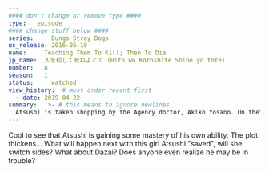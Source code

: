 ```yaml
---
#### don't change or remove type ####
type:   episode
#### change stuff below ####
series:     Bungo Stray Dogs
us_release: 2016-05-19 
name:     Teaching Them To Kill; Then To Die
jp_name:  人を殺して死ねよとて (Hito wo Koroshite Shine yo tote)
number:   8
season:   1
status:     watched
view_history:  # must order recent first
  - date: 2019-04-22
summary:   >- # this means to ignore newlines
  Atsushi is taken shopping by the Agency doctor, Akiko Yosano. On their return, their train is subject to a terrorist bombing by the Port Mafia to again capture Atsushi. Yosano heads to the front of the train where she encounters the bomber, Kaiji Motojirou. While Atsushi heads to the back where he meets the young assassin Izumi Kyouka and is nearly defeated by her ability "Demon Snow". His ability saves him, but it turns out Kyouka is wearing the bomb. She tries to jump off the train to prevent killing anyone else, and Atsushi jumps after her, using his power to rip off the vest and save her. Yosano also defeats Kaiji, but as the episode ends we see that Dazi is Akutakawa's prisoner. 
---
```


Cool to see that Atsushi is gaining some mastery of his own ability. The plot thickens...  What will happen next with this girl Atsushi "saved", will she switch sides?  What about Dazai? Does anyone even realize he may be in trouble?